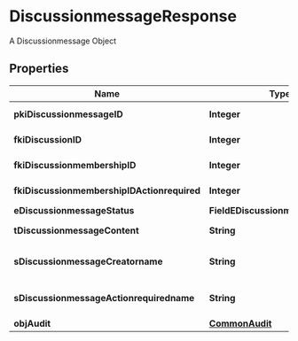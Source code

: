 

# DiscussionmessageResponse

A Discussionmessage Object

## Properties

| Name | Type | Description | Notes |
|------------ | ------------- | ------------- | -------------|
|**pkiDiscussionmessageID** | **Integer** | The unique ID of the Discussionmessage |  |
|**fkiDiscussionID** | **Integer** | The unique ID of the Discussion |  |
|**fkiDiscussionmembershipID** | **Integer** | The unique ID of the Discussionmembership |  [optional] |
|**fkiDiscussionmembershipIDActionrequired** | **Integer** | The unique ID of the Discussionmembership |  [optional] |
|**eDiscussionmessageStatus** | **FieldEDiscussionmessageStatus** |  |  |
|**tDiscussionmessageContent** | **String** | The content of the Discussionmessage |  |
|**sDiscussionmessageCreatorname** | **String** | The name the creator of the Discussionmessage. |  |
|**sDiscussionmessageActionrequiredname** | **String** | The name the Actionrequired of the Discussionmessage. |  [optional] |
|**objAudit** | [**CommonAudit**](CommonAudit.md) |  |  |



